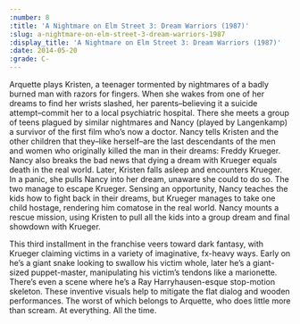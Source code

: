 ```yaml
---
:number: 8
:title: 'A Nightmare on Elm Street 3: Dream Warriors (1987)'
:slug: a-nightmare-on-elm-street-3-dream-warriors-1987
:display_title: 'A Nightmare on Elm Street 3: Dream Warriors (1987)'
:date: 2014-05-20
:grade: C-
---
```

Arquette plays Kristen, a teenager tormented by nightmares of a badly burned man with razors for fingers. When she wakes from one of her dreams to find her wrists slashed, her parents–believing it a suicide attempt–commit her to a local psychiatric hospital. There she meets a group of teens plagued by similar nightmares and Nancy (played by Langenkamp) a survivor of the first film who’s now a doctor. Nancy tells Kristen and the other children that they–like herself–are the last descendants of the men and women who originally killed the man in their dreams: Freddy Krueger. Nancy also breaks the bad news that dying a dream with Krueger equals death in the real world. Later, Kristen falls asleep and encounters Krueger. In a panic, she pulls Nancy into her dream, unaware she could to do so. The two manage to escape Krueger. Sensing an opportunity, Nancy teaches the kids how to fight back in their dreams, but Krueger manages to take one child hostage, rendering him comatose in the real world. Nancy mounts a rescue mission, using Kristen to pull all the kids into a group dream and final showdown with Krueger.

This third installment in the franchise veers toward dark fantasy, with Krueger claiming victims in a variety of imaginative, fx-heavy ways. Early on he’s a giant snake looking to swallow his victim whole, later he’s a giant-sized puppet-master, manipulating his victim’s tendons like a marionette. There’s even a scene where he’s a Ray Harryhausen-esque stop-motion skeleton. These inventive visuals help to mitigate the flat dialog and wooden performances. The worst of which belongs to Arquette, who does little more than scream. At everything. All the time.

